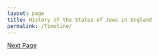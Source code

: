 ```yaml
---
layout: page
title: History of the Status of Jews in England
permalink: /Timeline/
---
```



[Next Page](../Quant)
